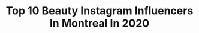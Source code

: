 ---
title: Top 10 Beauty Instagram Influencers In Montreal In 2020
description: >-
  Find top beauty Instagram influencers in Montreal in 2020. Most popular hashtags: #makeup #beauty #vintage #stayhome.
platform: Instagram
profiles:
  - username: "sicilianudimontreal"
    fullname: >-
      Nick Messina
    location: "Canada"
    followers: 17326
    engagement: 407
    commentsToLikes: 0.078162
    id: ck13anyosrbfx0i1956vo20d1
    verified: false
    hashtags: "#schooling, #2020, #mayonnaise, #guanti"
  - username: "nouhaila_ytb"
    fullname: >-
      Nouhaïla 💕
    location: "Canada"
    followers: 238751
    engagement: 982
    commentsToLikes: 0.009876
    id: ck6uc606cdq5f0j712nt83wz7
    verified: false
    hashtags: "#makeuplook, #makeuptutorials, #beautygirl, #moroccangirl"
  - username: "ariacalli"
    fullname: >-
      ARIA
    location: "Canada"
    followers: 2928
    engagement: 1213
    commentsToLikes: 0.192539
    id: ck8tbksikw1420j78ip326zz7
    verified: false
    hashtags: "#tower28beauty, #itsoktobesensitive, #texturetuesday, #livinglibations"
  - username: "mommy_and_mira"
    fullname: >-
      Tahani.H🇨🇦🇮🇶Ottawa♡Canada
    location: "Canada"
    followers: 40201
    engagement: 289
    commentsToLikes: 0.125414
    id: ck6u7w19snz1x0j71cpu5wk7j
    verified: false
    hashtags: "#yslbeauty, #makeup, #styleblogger, #ottawafashion"
  - username: "goldenbeauty_xo"
    fullname: >-
      Montreal Beauty Blogger ✨
    location: "Canada"
    followers: 4792
    engagement: 1414
    commentsToLikes: 0.334194
    id: ck8t2jgyezqav0j78ulh5rweh
    verified: false
    hashtags: "#tiktokhits, #igbeauty, #gloss, #tartecosmetics"
  - username: "kait_hawayek"
    fullname: >-
      Kaitlin Hawayek
    location: "Canada"
    followers: 15793
    engagement: 654
    commentsToLikes: 0.013403
    id: ck8swyajefmog0j78weu5iro4
    verified: true
    hashtags: "#makeuplooks, #motd, #team, #hiking"
  - username: "bylauragdiaz"
    fullname: >-
      Laura Ⓥ Conscious Lifestyle
    location: "Canada"
    followers: 2553
    engagement: 1173
    commentsToLikes: 0.252800
    id: ck13bok3gwepl0i19265dty97
    verified: false
    hashtags: "#dametraveler, #fvmtl, #mtlvegan, #veganbeautyblogger"
  - username: "iam.neptuna"
    fullname: >-
      N E P T U N A 🧜🏼‍♀️
    location: "Canada"
    followers: 3469
    engagement: 2309
    commentsToLikes: 0.188764
    id: ckap3q95n435q0i78tew2axmj
    verified: false
    hashtags: ""
  - username: "instawanza"
    fullname: >-
      Wided
    location: "Canada"
    followers: 168324
    engagement: 557
    commentsToLikes: 0.024845
    id: ckaoynl0si9f10i784lhe6n3y
    verified: false
    hashtags: "#ramadankareem, #education, #quarantineinmtl, #mua"
  - username: "mollyyycardi"
    fullname: >-
      Mollycardi👽
    location: "Canada"
    followers: 23077
    engagement: 299
    commentsToLikes: 0.093991
    id: ck5q1vog1d05k0i11u2afkkvg
    verified: false
    hashtags: "#blush, #waffle, #bag, #coffee"
---